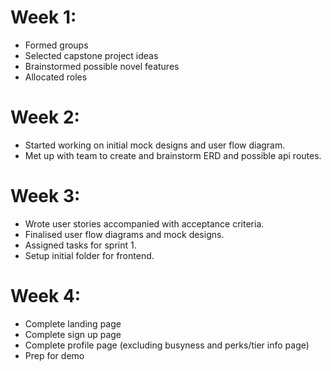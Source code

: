 # Week 1:
- Formed groups
- Selected capstone project ideas
- Brainstormed possible novel features
- Allocated roles

# Week 2:
- Started working on initial mock designs and user flow diagram.
- Met up with team to create and brainstorm ERD and possible api routes.

# Week 3:
- Wrote user stories accompanied with acceptance criteria.
- Finalised user flow diagrams and mock designs.
- Assigned tasks for sprint 1.
- Setup initial folder for frontend.

# Week 4:
- Complete landing page
- Complete sign up page
- Complete profile page (excluding busyness and perks/tier info page)
- Prep for demo
